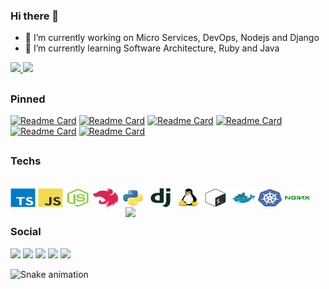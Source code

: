 ### Hi there 👋
- 🔭 I’m currently working on Micro Services, DevOps, Nodejs and Django
- 🌱 I’m currently learning Software Architecture, Ruby and Java

<div>
  <a href="https://github.com/viniciusfreitasrj17">
  <img height="180em" src="https://github-readme-stats.vercel.app/api?username=viniciusfreitasrj17&show_icons=true&theme=radical&include_all_commits=true&count_private=true" />
  <img height="180em" src="https://github-readme-stats.vercel.app/api/top-langs?username=viniciusfreitasrj17&layout=compact&langs_count=8&theme=radical&hide=php,hcl" />
  </a>
</div>

##

### Pinned

[![Readme Card](https://github-readme-stats.vercel.app/api/pin/?username=viniciusfreitasrj17&repo=arch-school&theme=radical)](https://github.com/viniciusfreitasrj17/arch-school)
[![Readme Card](https://github-readme-stats.vercel.app/api/pin/?username=viniciusfreitasrj17&repo=design-patterns-typescript&theme=radical)](https://github.com/viniciusfreitasrj17/design-patterns-typescript)
[![Readme Card](https://github-readme-stats.vercel.app/api/pin/?username=viniciusfreitasrj17&repo=clean-architecture-send-mail&theme=radical)](https://github.com/viniciusfreitasrj17/clean-architecture-send-mail)
[![Readme Card](https://github-readme-stats.vercel.app/api/pin/?username=viniciusfreitasrj17&repo=cluster-api&theme=radical)](https://github.com/viniciusfreitasrj17/cluster-api)
[![Readme Card](https://github-readme-stats.vercel.app/api/pin/?username=viniciusfreitasrj17&repo=nginx&theme=radical)](https://github.com/viniciusfreitasrj17/nginx)
[![Readme Card](https://github-readme-stats.vercel.app/api/pin/?username=viniciusfreitasrj17&repo=cicd-github-actions&theme=radical)](https://github.com/viniciusfreitasrj17/cicd-github-actions)

##

### Techs

<div style="display: inline_block"></br>
  <img align="center" height="30" width="40" src="https://raw.githubusercontent.com/devicons/devicon/master/icons/typescript/typescript-original.svg" />
  <img align="center" height="30" width="40" src="https://raw.githubusercontent.com/devicons/devicon/master/icons/javascript/javascript-original.svg" />
  <img align="center" height="30" width="40" src="https://raw.githubusercontent.com/devicons/devicon/master/icons/nodejs/nodejs-original.svg" />
  <img align="center" height="30" width="40" src="https://raw.githubusercontent.com/devicons/devicon/master/icons/nestjs/nestjs-plain.svg" />
  <img align="center" height="30" width="40" src="https://raw.githubusercontent.com/devicons/devicon/master/icons/python/python-original.svg" />
  <img align="center" height="30" width="40" src="https://raw.githubusercontent.com/devicons/devicon/master/icons/django/django-plain.svg" />
  <img align="center" height="30" width="40" src="https://raw.githubusercontent.com/devicons/devicon/master/icons/linux/linux-original.svg" />
  <img align="center" height="30" width="40" src="https://raw.githubusercontent.com/devicons/devicon/master/icons/bash/bash-original.svg" />
  <img align="center" height="30" width="40" src="https://raw.githubusercontent.com/devicons/devicon/master/icons/docker/docker-original.svg" />
  <img align="center" height="30" width="40" src="https://raw.githubusercontent.com/devicons/devicon/master/icons/kubernetes/kubernetes-plain.svg" />
  <img align="center" height="30" width="40" src="https://raw.githubusercontent.com/devicons/devicon/master/icons/nginx/nginx-original.svg" />
  <img align="right"  width="320" src="https://media.tenor.com/GfSX-u7VGM4AAAAC/coding.gif" />
</div>

##

### Social

<div>
  <a href="mailto:viniciusfreitasrj17@gmail.com" target="_blank"><img src="https://img.shields.io/badge/Gmail-D14836?style=for-the-badge&logo=gmail&logoColor=white" /></a>
  <a href="https://www.linkedin.com/in/marcos-vinicius-49b6ab197/" target="_blank"><img src="https://img.shields.io/badge/LinkedIn-0077B5?style=for-the-badge&logo=linkedin&logoColor=white" /></a>
  <a href="https://discord.gg/rCyBWnw38T" target="_blank"><img src="https://img.shields.io/badge/Discord-7289DA?style=for-the-badge&logo=discord&logoColor=white" /></a>
  <a href="https://gitlab.com/viniciusfreitasrj17" target="_blank"><img src="https://img.shields.io/badge/GitLab-330F63?style=for-the-badge&logo=gitlab&logoColor=white" /></a>
  <a href="https://bitbucket.org/viniciusfreitasrj17home/" target="_blank"><img src="https://img.shields.io/badge/Bitbucket-0747a6?style=for-the-badge&logo=bitbucket&logoColor=white" /></a>
</div>

![Snake animation](https://github.com/viniciusfreitasrj17/viniciusfreitasrj17/blob/output/github-contribution-grid-snake.svg)
